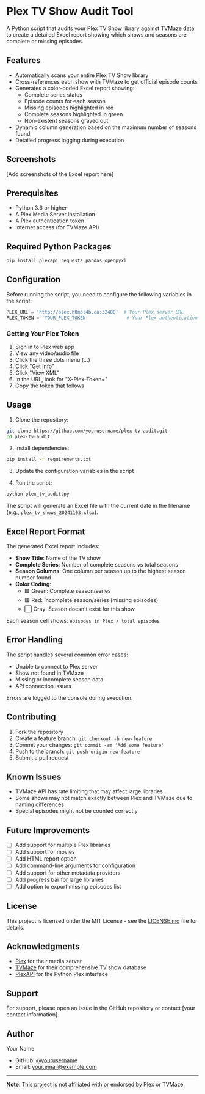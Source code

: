 # Plex TV Show Audit Tool

A Python script that audits your Plex TV Show library against TVMaze data to create a detailed Excel report showing which shows and seasons are complete or missing episodes.

## Features

- Automatically scans your entire Plex TV Show library
- Cross-references each show with TVMaze to get official episode counts
- Generates a color-coded Excel report showing:
  - Complete series status
  - Episode counts for each season
  - Missing episodes highlighted in red
  - Complete seasons highlighted in green
  - Non-existent seasons grayed out
- Dynamic column generation based on the maximum number of seasons found
- Detailed progress logging during execution

## Screenshots

[Add screenshots of the Excel report here]

## Prerequisites

- Python 3.6 or higher
- A Plex Media Server installation
- A Plex authentication token
- Internet access (for TVMaze API)

## Required Python Packages

```bash
pip install plexapi requests pandas openpyxl
```

## Configuration

Before running the script, you need to configure the following variables in the script:

```python
PLEX_URL = 'http://plex.h0m3l4b.ca:32400'  # Your Plex server URL
PLEX_TOKEN = 'YOUR_PLEX_TOKEN'              # Your Plex authentication token
```

### Getting Your Plex Token

1. Sign in to Plex web app
2. View any video/audio file
3. Click the three dots menu (...)
4. Click "Get Info"
5. Click "View XML"
6. In the URL, look for "X-Plex-Token="
7. Copy the token that follows

## Usage

1. Clone the repository:
```bash
git clone https://github.com/yourusername/plex-tv-audit.git
cd plex-tv-audit
```

2. Install dependencies:
```bash
pip install -r requirements.txt
```

3. Update the configuration variables in the script

4. Run the script:
```bash
python plex_tv_audit.py
```

The script will generate an Excel file with the current date in the filename (e.g., `plex_tv_shows_20241103.xlsx`).

## Excel Report Format

The generated Excel report includes:

- **Show Title**: Name of the TV show
- **Complete Series**: Number of complete seasons vs total seasons
- **Season Columns**: One column per season up to the highest season number found
- **Color Coding**:
  - 🟩 Green: Complete season/series
  - 🟥 Red: Incomplete season/series (missing episodes)
  - ⬜ Gray: Season doesn't exist for this show

Each season cell shows: `episodes in Plex / total episodes`

## Error Handling

The script handles several common error cases:
- Unable to connect to Plex server
- Show not found in TVMaze
- Missing or incomplete season data
- API connection issues

Errors are logged to the console during execution.

## Contributing

1. Fork the repository
2. Create a feature branch: `git checkout -b new-feature`
3. Commit your changes: `git commit -am 'Add some feature'`
4. Push to the branch: `git push origin new-feature`
5. Submit a pull request

## Known Issues

- TVMaze API has rate limiting that may affect large libraries
- Some shows may not match exactly between Plex and TVMaze due to naming differences
- Special episodes might not be counted correctly

## Future Improvements

- [ ] Add support for multiple Plex libraries
- [ ] Add support for movies
- [ ] Add HTML report option
- [ ] Add command-line arguments for configuration
- [ ] Add support for other metadata providers
- [ ] Add progress bar for large libraries
- [ ] Add option to export missing episodes list

## License

This project is licensed under the MIT License - see the [LICENSE.md](LICENSE.md) file for details.

## Acknowledgments

- [Plex](https://www.plex.tv/) for their media server
- [TVMaze](https://www.tvmaze.com/) for their comprehensive TV show database
- [PlexAPI](https://python-plexapi.readthedocs.io/) for the Python Plex interface

## Support

For support, please open an issue in the GitHub repository or contact [your contact information].

## Author

Your Name
- GitHub: [@yourusername](https://github.com/yourusername)
- Email: your.email@example.com

---
**Note**: This project is not affiliated with or endorsed by Plex or TVMaze.
